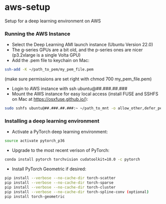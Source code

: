 # aws-setup
Setup for a deep learning environment on AWS

### Running the AWS Instance
- Select the Deep Learning AMI launch instance (Ubuntu Version 22.0)
- The g-series GPUs are a bit old, and the p-series ones are nicer (p3.2xlarge is a single Volta GPU)
- Add the .pem file to keychain on Mac:
```bash
ssh-add -K ~/path_to_pem/my_pem_file.pem
```
(make sure permissions are set right with chmod 700 my_pem_file.pem)
- Login to AWS instance with ssh ubuntu@##.###.##.###
- Mount the AWS instance for easy local access (install FUSE and SSHFS on Mac at https://osxfuse.github.io/):
```bash
sudo sshfs ubuntu@##.###.##.###:~ ~/path_to_mnt -o allow_other,defer_permissions
```

### Installing a deep learning environment
- Activate a PyTorch deep learning environment:
```bash
source activate pytorch_p36
```
- Upgrade to the most recent verison of PyTorch:
```bash
conda install pytorch torchvision cudatoolkit=10.0 -c pytorch
```
- Install PyTorch Geometric if desired:
```bash
pip install --verbose --no-cache-dir torch-scatter
pip install --verbose --no-cache-dir torch-sparse
pip install --verbose --no-cache-dir torch-cluster
pip install --verbose --no-cache-dir torch-spline-conv (optional)
pip install torch-geometric
```
